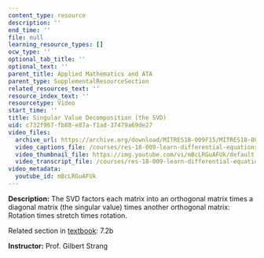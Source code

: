```yaml
---
content_type: resource
description: ''
end_time: ''
file: null
learning_resource_types: []
ocw_type: ''
optional_tab_title: ''
optional_text: ''
parent_title: Applied Mathematics and ATA
parent_type: SupplementalResourceSection
related_resources_text: ''
resource_index_text: ''
resourcetype: Video
start_time: ''
title: Singular Value Decomposition (the SVD)
uid: c732f967-fb88-e87a-f1ad-37479a69de27
video_files:
  archive_url: https://archive.org/download/MITRES18-009F15/MITRES18-009F15_7_2b_SVD_300k.mp4
  video_captions_file: /courses/res-18-009-learn-differential-equations-up-close-with-gilbert-strang-and-cleve-moler-fall-2015/771f7d8623a057129f17c7e1cfb2cd6a_mBcLRGuAFUk.vtt
  video_thumbnail_file: https://img.youtube.com/vi/mBcLRGuAFUk/default.jpg
  video_transcript_file: /courses/res-18-009-learn-differential-equations-up-close-with-gilbert-strang-and-cleve-moler-fall-2015/0474259a3b114b4c091fbabb8a6be550_mBcLRGuAFUk.pdf
video_metadata:
  youtube_id: mBcLRGuAFUk
---
```


**Description:** The SVD factors each matrix into an orthogonal matrix times a diagonal matrix (the singular value) times another orthogonal matrix: Rotation times stretch times rotation.

Related section in [textbook](http://www-math.mit.edu/~gs/dela/): 7.2b

**Instructor:** Prof. Gilbert Strang




